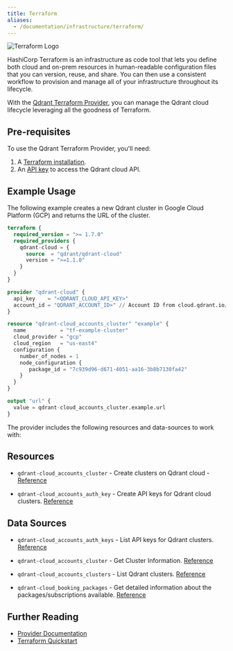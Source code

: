 ```yaml
---
title: Terraform
aliases:
  - /documentation/infrastructure/terraform/
---
```


![Terraform Logo](/documentation/platforms/terraform/terraform.png)

HashiCorp Terraform is an infrastructure as code tool that lets you define both cloud and on-prem resources in human-readable configuration files that you can version, reuse, and share. You can then use a consistent workflow to provision and manage all of your infrastructure throughout its lifecycle.

With the [Qdrant Terraform Provider](https://registry.terraform.io/providers/qdrant/qdrant-cloud/latest), you can manage the Qdrant cloud lifecycle leveraging all the goodness of Terraform.

## Pre-requisites

To use the Qdrant Terraform Provider, you'll need:

1. A [Terraform installation](https://developer.hashicorp.com/terraform/install).
2. An [API key](/documentation/qdrant-cloud-api/#authentication-connecting-to-cloud-api) to access the Qdrant cloud API.

## Example Usage

The following example creates a new Qdrant cluster in Google Cloud Platform (GCP) and returns the URL of the cluster.

```terraform
terraform {
  required_version = ">= 1.7.0"
  required_providers {
    qdrant-cloud = {
      source  = "qdrant/qdrant-cloud"
      version = ">=1.1.0"
    }
  }
}

provider "qdrant-cloud" {
  api_key    = "<QDRANT_CLOUD_API_KEY>"
  account_id = "QDRANT_ACCOUNT_ID>" // Account ID from cloud.qdrant.io/accounts/<QDRANT_ACCOUNT_ID>/ (can be overriden on resource level)
}

resource "qdrant-cloud_accounts_cluster" "example" {
  name           = "tf-example-cluster"
  cloud_provider = "gcp"
  cloud_region   = "us-east4"
  configuration {
    number_of_nodes = 1
    node_configuration {
       package_id = "7c939d96-d671-4051-aa16-3b8b7130fa42"
    }
  }
}

output "url" {
  value = qdrant-cloud_accounts_cluster.example.url
}
```

The provider includes the following resources and data-sources to work with:

## Resources

- `qdrant-cloud_accounts_cluster` - Create clusters on Qdrant cloud - [Reference](https://github.com/qdrant/terraform-provider-qdrant-cloud/blob/main/docs/resources/accounts_cluster.md)

- `qdrant-cloud_accounts_auth_key` - Create API keys for Qdrant cloud clusters. [Reference](https://github.com/qdrant/terraform-provider-qdrant-cloud/blob/main/docs/resources/accounts_auth_key.md)

## Data Sources

- `qdrant-cloud_accounts_auth_keys` - List API keys for Qdrant clusters. [Reference](https://github.com/qdrant/terraform-provider-qdrant-cloud/blob/main/docs/data-sources/accounts_auth_keys.md)

- `qdrant-cloud_accounts_cluster` - Get Cluster Information. [Reference](https://github.com/qdrant/terraform-provider-qdrant-cloud/blob/main/docs/data-sources/accounts_cluster.md)

- `qdrant-cloud_accounts_clusters` - List Qdrant clusters. [Reference](https://github.com/qdrant/terraform-provider-qdrant-cloud/blob/main/docs/data-sources/accounts_clusters.md)

- `qdrant-cloud_booking_packages` - Get detailed information about the packages/subscriptions available. [Reference](https://github.com/qdrant/terraform-provider-qdrant-cloud/blob/main/docs/data-sources/booking_packages.md)

## Further Reading

- [Provider Documentation](https://registry.terraform.io/providers/qdrant/qdrant-cloud/latest/docs)
- [Terraform Quickstart](https://developer.hashicorp.com/terraform/tutorials)
